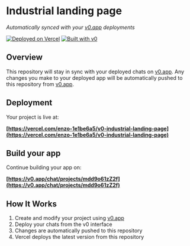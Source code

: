 # Industrial landing page

*Automatically synced with your [v0.app](https://v0.app) deployments*

[![Deployed on Vercel](https://img.shields.io/badge/Deployed%20on-Vercel-black?style=for-the-badge&logo=vercel)](https://vercel.com/enzo-1e1be6a5/v0-industrial-landing-page)
[![Built with v0](https://img.shields.io/badge/Built%20with-v0.app-black?style=for-the-badge)](https://v0.app/chat/projects/mdd9o61zZ2f)

## Overview

This repository will stay in sync with your deployed chats on [v0.app](https://v0.app).
Any changes you make to your deployed app will be automatically pushed to this repository from [v0.app](https://v0.app).

## Deployment

Your project is live at:

**[https://vercel.com/enzo-1e1be6a5/v0-industrial-landing-page](https://vercel.com/enzo-1e1be6a5/v0-industrial-landing-page)**

## Build your app

Continue building your app on:

**[https://v0.app/chat/projects/mdd9o61zZ2f](https://v0.app/chat/projects/mdd9o61zZ2f)**

## How It Works

1. Create and modify your project using [v0.app](https://v0.app)
2. Deploy your chats from the v0 interface
3. Changes are automatically pushed to this repository
4. Vercel deploys the latest version from this repository